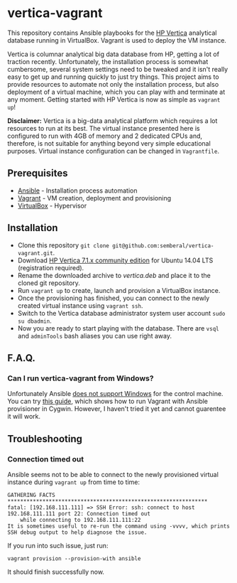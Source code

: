 # vertica-vagrant

This repository contains Ansible playbooks for the [HP Vertica](http://www.vertica.com/) analytical database running in VirtualBox. Vagrant is used to deploy the VM instance. 

Vertica is columnar analytical big data database from HP, getting a lot of traction recently. Unfortunately, the installation process is somewhat cumbersome, several system settings need to be tweaked and it isn't really easy to get up and running quickly to just try things. This project aims to provide resources to automate not only the installation process, but also deployment of a virtual machine, which you can play with and terminate at any moment. Getting started with HP Vertica is now as simple as `vagrant up`!

**Disclaimer:** Vertica is a big-data analytical platform which requires a lot resources to run at its best. The virtual instance presented here is configured to run with 4GB of memory and 2 dedicated CPUs and, therefore, is not suitable for anything beyond very simple educational purposes. Virtual instance configuration can be changed in `Vagrantfile`.

## Prerequisites
* [Ansible](http://ansible.com/) - Installation process automation
* [Vagrant](http://vagrantup.com/) - VM creation, deployment and provisioning
* [VirtualBox](https://www.virtualbox.org/) - Hypervisor

## Installation
* Clone this repository `git clone git@github.com:semberal/vertica-vagrant.git`.
* Download [HP Vertica 7.1.x community edition](https://my.vertica.com/download-community-edition/) for Ubuntu 14.04 LTS (registration required).
* Rename the downloaded archive to *vertica.deb* and place it to the cloned git repository.
* Run `vagrant up` to create, launch and provision a VirtualBox instance.
* Once the provisioning has finished, you can connect to the newly created virtual instance using `vagrant ssh`.
* Switch to the Vertica database administrator system user account `sudo su dbadmin`.
* Now you are ready to start playing with the database. There are `vsql` and `adminTools` bash aliases you can use right away.

## F.A.Q.

### Can I run vertica-vagrant from Windows?

Unfortunately Ansible [does not support Windows](http://docs.ansible.com/intro_installation.html#control-machine-requirements) for the control machine. You can try [this guide](http://www.azavea.com/blogs/labs/2014/10/running-vagrant-with-ansible-provisioning-on-windows/), which shows how to run Vagrant with Ansible provisioner in Cygwin. However, I haven't tried it yet and cannot guarentee it will work.

## Troubleshooting

### Connection timed out
Ansible seems not to be able to connect to the newly provisioned virtual instance during `vagrant up` from time to time:

```
GATHERING FACTS *************************************************************** 
fatal: [192.168.111.111] => SSH Error: ssh: connect to host 192.168.111.111 port 22: Connection timed out
    while connecting to 192.168.111.111:22
It is sometimes useful to re-run the command using -vvvv, which prints SSH debug output to help diagnose the issue.
```

If you run into such issue, just run:
```
vagrant provision --provision-with ansible
```
It should finish successfully now.

